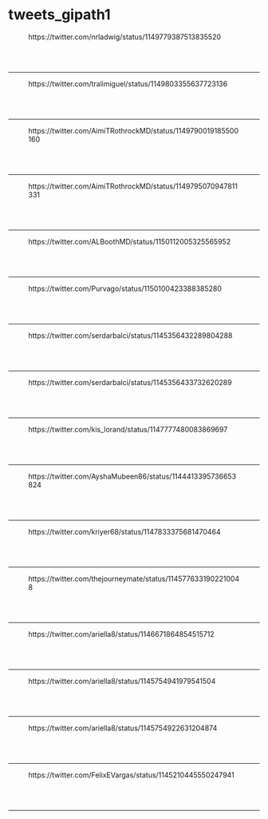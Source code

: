 # tweets_gipath1


<figure class="wp-block-embed-twitter wp-block-embed is-type-rich">
<div class="wp-block-embed__wrapper">
https://twitter.com/nrladwig/status/1149779387513835520</div></figure>
<br>
<br>
<hr>

<figure class="wp-block-embed-twitter wp-block-embed is-type-rich">
<div class="wp-block-embed__wrapper">
https://twitter.com/tralimiguel/status/1149803355637723136</div></figure>
<br>
<br>
<hr>

<figure class="wp-block-embed-twitter wp-block-embed is-type-rich">
<div class="wp-block-embed__wrapper">
https://twitter.com/AimiTRothrockMD/status/1149790019185500160</div></figure>
<br>
<br>
<hr>

<figure class="wp-block-embed-twitter wp-block-embed is-type-rich">
<div class="wp-block-embed__wrapper">
https://twitter.com/AimiTRothrockMD/status/1149795070947811331</div></figure>
<br>
<br>
<hr>

<figure class="wp-block-embed-twitter wp-block-embed is-type-rich">
<div class="wp-block-embed__wrapper">
https://twitter.com/ALBoothMD/status/1150112005325565952</div></figure>
<br>
<br>
<hr>

<figure class="wp-block-embed-twitter wp-block-embed is-type-rich">
<div class="wp-block-embed__wrapper">
https://twitter.com/Purvago/status/1150100423388385280</div></figure>
<br>
<br>
<hr>

<figure class="wp-block-embed-twitter wp-block-embed is-type-rich">
<div class="wp-block-embed__wrapper">
https://twitter.com/serdarbalci/status/1145356432289804288</div></figure>
<br>
<br>
<hr>

<figure class="wp-block-embed-twitter wp-block-embed is-type-rich">
<div class="wp-block-embed__wrapper">
https://twitter.com/serdarbalci/status/1145356433732620289</div></figure>
<br>
<br>
<hr>

<figure class="wp-block-embed-twitter wp-block-embed is-type-rich">
<div class="wp-block-embed__wrapper">
https://twitter.com/kis_lorand/status/1147777480083869697</div></figure>
<br>
<br>
<hr>

<figure class="wp-block-embed-twitter wp-block-embed is-type-rich">
<div class="wp-block-embed__wrapper">
https://twitter.com/AyshaMubeen86/status/1144413395736653824</div></figure>
<br>
<br>
<hr>

<figure class="wp-block-embed-twitter wp-block-embed is-type-rich">
<div class="wp-block-embed__wrapper">
https://twitter.com/kriyer68/status/1147833375681470464</div></figure>
<br>
<br>
<hr>

<figure class="wp-block-embed-twitter wp-block-embed is-type-rich">
<div class="wp-block-embed__wrapper">
https://twitter.com/thejourneymate/status/1145776331902210048</div></figure>
<br>
<br>
<hr>

<figure class="wp-block-embed-twitter wp-block-embed is-type-rich">
<div class="wp-block-embed__wrapper">
https://twitter.com/ariella8/status/1146671864854515712</div></figure>
<br>
<br>
<hr>

<figure class="wp-block-embed-twitter wp-block-embed is-type-rich">
<div class="wp-block-embed__wrapper">
https://twitter.com/ariella8/status/1145754941979541504</div></figure>
<br>
<br>
<hr>

<figure class="wp-block-embed-twitter wp-block-embed is-type-rich">
<div class="wp-block-embed__wrapper">
https://twitter.com/ariella8/status/1145754922631204874</div></figure>
<br>
<br>
<hr>

<figure class="wp-block-embed-twitter wp-block-embed is-type-rich">
<div class="wp-block-embed__wrapper">
https://twitter.com/FelixEVargas/status/1145210445550247941</div></figure>
<br>
<br>
<hr>
